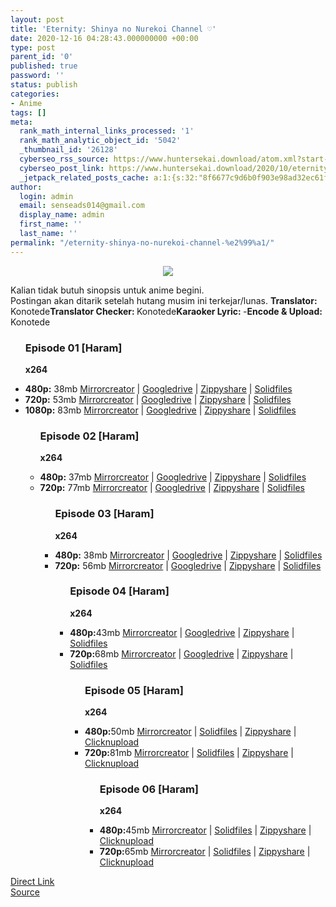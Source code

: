 ```yaml
---
layout: post
title: 'Eternity: Shinya no Nurekoi Channel ♡'
date: 2020-12-16 04:28:43.000000000 +00:00
type: post
parent_id: '0'
published: true
password: ''
status: publish
categories:
- Anime
tags: []
meta:
  rank_math_internal_links_processed: '1'
  rank_math_analytic_object_id: '5042'
  _thumbnail_id: '26128'
  cyberseo_rss_source: https://www.huntersekai.download/atom.xml?start-index=151&max-results=150
  cyberseo_post_link: https://www.huntersekai.download/2020/10/eternity-shinya-no-nurekoi-channel.html
  _jetpack_related_posts_cache: a:1:{s:32:"8f6677c9d6b0f903e98ad32ec61f8deb";a:2:{s:7:"expires";i:1653332432;s:7:"payload";a:3:{i:0;a:1:{s:2:"id";i:26108;}i:1;a:1:{s:2:"id";i:26242;}i:2;a:1:{s:2:"id";i:26209;}}}}
author:
  login: admin
  email: senseads014@gmail.com
  display_name: admin
  first_name: ''
  last_name: ''
permalink: "/eternity-shinya-no-nurekoi-channel-%e2%99%a1/"
---
```

<p> <a class="popup" data-target="42414"></a>
<div class="separator" style="clear: both; text-align: center;"><a href="https://1.bp.blogspot.com/-GlyPNxhV_zE/X38rGOM2CEI/AAAAAAAAHxU/CZ6Fbsr1t60uT6KFZBYINfOM9DSv8ofPwCLcBGAsYHQ/s0/249423.jpg" imageanchor="1" style="margin-left: 1em; margin-right: 1em;"><img border="0" data-original-height="318" data-original-width="225" src="{{ site.baseurl }}/assets/2020/12/249423.jpg" /></a></div>
<p>Kalian tidak butuh sinopsis untuk anime begini.<br />Postingan akan ditarik setelah hutang musim ini terkejar/lunas. <a name="more"></a>
<pekerja><b>Translator: </b><span>Konotede</span><b>Translator Checker: </b><span>Konotede</span><b>Karaoker Lyric: </b><span>-</span><b>Encode & Upload: </b><span>Konotede</span></pekerja>
<div class="dl">
<ul />
<h3>Episode 01 [Haram]</h3>
<p><strong>x264</strong>
<li><b>480p:</b> <span id="size">38mb</span> <a href="https://apk.miuiku.com/u3BYGqfTEE">Mirrorcreator</a> | <a href="https://apk.miuiku.com/3LBukzZRv">Googledrive</a> | <a href="https://apk.miuiku.com/6PQ6S">Zippyshare</a> | <a href="https://apk.miuiku.com/mZtKRqqQFr">Solidfiles</a></li>
<li><b>720p:</b> <span id="size">53mb</span> <a href="https://apk.miuiku.com/7uO3y4d">Mirrorcreator</a> | <a href="https://apk.miuiku.com/TFKeIAl">Googledrive</a> | <a href="https://apk.miuiku.com/64X1jcW4">Zippyshare</a> | <a href="https://apk.miuiku.com/4KNYM">Solidfiles</a></li>
<li><b>1080p:</b> <span id="size">83mb</span> <a href="https://apk.miuiku.com/8Edn4ghY">Mirrorcreator</a> | <a href="https://apk.miuiku.com/iy40">Googledrive</a> | <a href="https://apk.miuiku.com/rOgnMcol">Zippyshare</a> | <a href="#">Solidfiles</a></li>
<ul />
<h3>Episode 02 [Haram]</h3>
<p><strong>x264</strong>
<li><b>480p:</b> <span id="size">37mb</span> <a href="https://apk.miuiku.com/Zj6H ">Mirrorcreator</a> | <a href="https://apk.miuiku.com/rUyrun0t ">Googledrive</a> | <a href="https://apk.miuiku.com/Bx5jh6gi ">Zippyshare</a> | <a href="https://apk.miuiku.com/mRw0Fs00MW ">Solidfiles</a></li>
<li><b>720p:</b> <span id="size">77mb</span> <a href="https://apk.miuiku.com/mr86">Mirrorcreator</a> | <a href="https://apk.miuiku.com/1JRkC5z">Googledrive</a> | <a href="https://apk.miuiku.com/CNvsBU">Zippyshare</a> | <a href="https://apk.miuiku.com/nIofY ">Solidfiles</a></li>
<ul />
<h3>Episode 03 [Haram]</h3>
<p><strong>x264</strong>
<li><b>480p:</b> <span id="size">38mb</span> <a href="https://apk.miuiku.com/i8ax">Mirrorcreator</a> | <a href="https://apk.miuiku.com/0lXXw ">Googledrive</a> | <a href="https://apk.miuiku.com/u2ItkHcQl ">Zippyshare</a> | <a href="https://apk.miuiku.com/sj2zNRAfB">Solidfiles</a></li>
<li><b>720p:</b> <span id="size">56mb</span> <a href="https://apk.miuiku.com/XIz9hiWf ">Mirrorcreator</a> | <a href="https://apk.miuiku.com/r7SbDO ">Googledrive</a> | <a href="https://apk.miuiku.com/DoBwEdN1Dp ">Zippyshare</a> | <a href="https://apk.miuiku.com/I5L6Ry ">Solidfiles</a></li>
<ul />
<h3>Episode 04 [Haram]</h3>
<p><strong>x264</strong>
<li><b>480p:</b><span id="size">43mb</span> <a href="https://apk.miuiku.com/c75ymXfNz">Mirrorcreator</a> | <a href="https://apk.miuiku.com/iDPVfh">Googledrive</a> | <a href="https://apk.miuiku.com/Yf54iXGB">Zippyshare</a> | <a href="https://apk.miuiku.com/9DPzttUjWl">Solidfiles</a></li>
<li><b>720p:</b><span id="size">68mb</span> <a href="https://apk.miuiku.com/gGipu0p">Mirrorcreator</a> | <a href="https://apk.miuiku.com/eMcbd">Googledrive</a> | <a href="https://apk.miuiku.com/Rygra2UR5H">Zippyshare</a> | <a href="https://apk.miuiku.com/eMcbd">Solidfiles</a></li>
<ul />
<h3>Episode 05 [Haram]</h3>
<p><strong>x264</strong>
<li><b>480p:</b><span id="size">50mb</span> <a href="https://apk.miuiku.com/hvtde">Mirrorcreator</a> | <a href="https://apk.miuiku.com/kMrsZhyE0N">Solidfiles</a> | <a href="https://apk.miuiku.com/xuITjtF">Zippyshare</a> | <a href="https://apk.miuiku.com/UNyVvtxoj">Clicknupload</a></li>
<li><b>720p:</b><span id="size">81mb</span> <a href="https://apk.miuiku.com/hP1nJ">Mirrorcreator</a> | <a href="https://apk.miuiku.com/zGssjHShEQ">Solidfiles</a> | <a href="https://apk.miuiku.com/SlhEwoPEMZ">Zippyshare</a> | <a href="https://apk.miuiku.com/Zy6ofN2TE">Clicknupload</a></li>
<ul />
<h3>Episode 06 [Haram]</h3>
<p><strong>x264</strong>
<li><b>480p:</b><span id="size">45mb</span> <a href="https://apk.miuiku.com/VIH53Kn">Mirrorcreator</a> | <a href="https://apk.miuiku.com/ITUw">Solidfiles</a> | <a href="https://apk.miuiku.com/00b9af">Zippyshare</a> | <a href="https://apk.miuiku.com/XNhUBX1jec">Clicknupload</a></li>
<li><b>720p:</b><span id="size">65mb</span> <a href="https://apk.miuiku.com/Mni3">Mirrorcreator</a> | <a href="https://apk.miuiku.com/h2HL">Solidfiles</a> | <a href="https://apk.miuiku.com/m91cJfv">Zippyshare</a> | <a href="https://apk.miuiku.com/HUE3HEYuFl">Clicknupload</a></li>
</div>
<link rel="stylesheet" href="https://cdnjs.cloudflare.com/ajax/libs/font-awesome/4.7.0/css/font-awesome.min.css" />
<div class="divbtn"> <a href="https://handymansurrender.com/fihup8buzv?key=94550f7ce39444073321dde3b8782f97" class="btn"><i class="fa fa-download"></i> Direct Link</a> <br /><a href="https://www.huntersekai.download/2020/10/eternity-shinya-no-nurekoi-channel.html">Source</a> </div>

